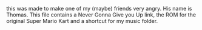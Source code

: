 this was made to make one of my (maybe) friends very angry. His name is Thomas. This file contains a Never Gonna Give you Up link, the ROM for the original Super Mario Kart and  a shortcut for my music folder.
